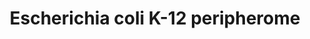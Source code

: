 ---
annotations:
- id: PW:0000002
  parent: classic metabolic pathway
  type: Pathway Ontology
  value: classic metabolic pathway
- id: PW:0000004
  parent: regulatory pathway
  type: Pathway Ontology
  value: regulatory pathway
- id: PW:0000003
  parent: signaling pathway
  type: Pathway Ontology
  value: signaling pathway
authors:
- Gorfo
- MaintBot
- Susan
- Egonw
- Eweitz
description: 'This is a schematic longitudinal section of an E. coli cell. A section
  of the inner membrane is depicted; the rest of the cell envelope is omitted for
  simplicity. Based on MultiFun classification Peripheral Inner Membrane proteins
  (PIM proteins, green circles) participate in 9 cellular processes (indicated with
  bold letters): cell structure; DNA-, RNA- and protein related; metabolism; transport;
  response to stress and cell division. Sub-categories of these processes are indicated
  with bold grey letters. The proteins are grouped according to known complexes (encircled
  in gray color schemes) and pathways, together with their integral inner membrane
  partners (yellow circles) where known (Keseler, I.M. [2009]). Protein-protein interactions
  derived from tandem-affinity purification experiments (Aranda, B et al [2010]) are
  also mapped (where available) and depicted with connecting lines. For visualization
  purposes the protein-protein interactions were integrated and loaded in Cytoscape
  (Keseler, I.M. [2009]).'
last-edited: 2021-05-21
organisms:
- Escherichia coli
redirect_from:
- /index.php/Pathway:WP2472
- /instance/WP2472
- /instance/WP2472_rr117435
revision: r117435
schema-jsonld:
- '@context': https://schema.org/
  '@id': https://wikipathways.github.io/pathways/WP2472.html
  '@type': Dataset
  creator:
    '@type': Organization
    name: WikiPathways
  description: 'This is a schematic longitudinal section of an E. coli cell. A section
    of the inner membrane is depicted; the rest of the cell envelope is omitted for
    simplicity. Based on MultiFun classification Peripheral Inner Membrane proteins
    (PIM proteins, green circles) participate in 9 cellular processes (indicated with
    bold letters): cell structure; DNA-, RNA- and protein related; metabolism; transport;
    response to stress and cell division. Sub-categories of these processes are indicated
    with bold grey letters. The proteins are grouped according to known complexes
    (encircled in gray color schemes) and pathways, together with their integral inner
    membrane partners (yellow circles) where known (Keseler, I.M. [2009]). Protein-protein
    interactions derived from tandem-affinity purification experiments (Aranda, B
    et al [2010]) are also mapped (where available) and depicted with connecting lines.
    For visualization purposes the protein-protein interactions were integrated and
    loaded in Cytoscape (Keseler, I.M. [2009]).'
  keywords:
  - Aas
  - AccA
  - AccC
  - AccD
  - AceE
  - AcoN1
  - AcoN2
  - Add
  - AmpA
  - AmpM
  - ArnA
  - ArnC
  - ArnD
  - ArnT
  - ArtI
  - ArtJ
  - ArtM
  - ArtP
  - ArtQ
  - Atp6
  - AtpA
  - AtpB
  - AtpD
  - AtpE
  - AtpG
  - AtpL
  - BccB
  - CarA
  - CarB
  - Ch10
  - Ch60
  - CisY
  - Crp
  - CydC
  - CydD
  - CyoA
  - CyoB
  - CyoC
  - CyoD
  - CysA
  - CysP
  - CysT
  - CysW
  - DadA
  - DamX
  - DbhA
  - DeaD
  - Def
  - DhsA
  - DhsB
  - DhsC
  - Dld
  - DldH
  - DnaA
  - DnaB
  - DnaJ
  - DnaK
  - Dpo1
  - DppF
  - Efg
  - EftS
  - EngB
  - Eno
  - FabB
  - FabF
  - FabG
  - FabI
  - FabR
  - FabZ
  - FadA
  - FadB
  - FadI
  - FadJ
  - Fis
  - FrdA
  - FrdB
  - FrdC
  - FrdD
  - FtsA
  - FtsB
  - FtsE
  - FtsH
  - FtsI
  - FtsL
  - FtsN
  - FtsQ
  - FtsW
  - FtsX
  - FtsY
  - FtsZ
  - GatY
  - GatZ
  - GcdP
  - GcsH
  - GcsT
  - GlgA
  - GlgB
  - GlgC
  - GlnB
  - GlnH
  - GlnQ
  - GlpD
  - GreA
  - GreB
  - GrpE
  - GyrA
  - GyrB
  - HemG
  - HemH
  - HemY
  - HflC
  - HflD
  - HflK
  - Hfq
  - HisJ
  - HisM
  - HisP
  - HisQ
  - HrpA
  - HslU
  - HtpG
  - HtrB
  - If1
  - If2
  - If3
  - IhfA
  - IhfB
  - IlvD
  - IscS
  - IspG
  - Kbl
  - KdtA
  - KefB
  - KefG
  - LacI
  - LepA
  - LldD
  - LolA
  - LolB
  - LolC
  - LolD
  - LolE
  - LonH
  - LpoA
  - LpoB
  - LptA
  - LptB
  - LptC
  - LptF
  - LptG
  - LpxB
  - MetH
  - MetI
  - MetN
  - MetQ
  - MinC
  - MinD
  - MinE
  - MlaB
  - MlaC
  - MlaD
  - MlaE
  - MlaF
  - MreB
  - MreC
  - MreD
  - MsbA
  - MsbB
  - MukB
  - MukE
  - MukF
  - MurG
  - NdK
  - NifU
  - NuoA
  - NuoB
  - NuoCD
  - NuoE
  - NuoF
  - NuoG
  - NuoH
  - NuoI
  - NuoJ
  - NuoK
  - NuoL
  - NuoM
  - NuoN
  - NusA
  - NusG
  - Odo1
  - Odo2
  - Odp1
  - Odp2
  - OpdA
  - OpgH
  - ParC
  - ParE
  - Pbp2
  - PbpA
  - PbpB
  - PdxH
  - PflB
  - PgK
  - PhoL
  - PlsB
  - PlsC
  - PlsX
  - PncB
  - PpiB
  - Ppk
  - Ppx
  - Psd
  - PspA
  - PspB
  - PspC
  - PspD
  - Pss
  - PstA
  - PstB
  - PstC
  - PstS
  - Pt1
  - PtgA
  - PtgCB
  - PthP
  - PtnAB
  - PtnC
  - PtnD
  - PttBC
  - PutA
  - PyrD
  - PyrG
  - RL1
  - RL10
  - RL11
  - RL13
  - RL14
  - RL15
  - RL16
  - RL17
  - RL18
  - RL2
  - RL20
  - RL22
  - RL23
  - RL24
  - RL25
  - RL27
  - RL28
  - RL29
  - RL3
  - RL30
  - RL31
  - RL32
  - RL33
  - RL34
  - RL35
  - RL36
  - RL4
  - RL5
  - RL6
  - RL7
  - RL9
  - RS1
  - RS10
  - RS11
  - RS12
  - RS13
  - RS14
  - RS15
  - RS16
  - RS18
  - RS19
  - RS2
  - RS20
  - RS21
  - RS3
  - RS4
  - RS5
  - RS6
  - RS7
  - RS8
  - RS9
  - RfaC
  - RfaF
  - RfaL
  - RfaP
  - RfaQ
  - RhlB
  - RhlE
  - Rho
  - Rl19
  - Rl21
  - RlmA
  - RlmE
  - RlmF
  - RlmH
  - RlmL
  - RlmM
  - RlmN
  - Rne
  - Rnr
  - RodZ
  - RpoA
  - RpoB
  - RpoC
  - RpoD
  - RpoE
  - RpoS
  - RpoZ
  - RseP
  - RsgA
  - RsmA
  - RsmB
  - RsmC
  - RsmD
  - RsmE
  - RsmG
  - RsmH
  - RsmI
  - SapA
  - SapB
  - SapD
  - SapF
  - SecA
  - SecB
  - SecD
  - SecE
  - SecF
  - SecG
  - SecY
  - SelB
  - SeqA
  - Smp
  - Sra
  - SrmB
  - Srp54
  - SthA
  - SucC
  - SucD
  - TIG
  - TatA
  - TatB
  - TatC
  - TatE
  - TreC
  - UgpA
  - UgpB
  - UgpE
  - UppP
  - WbbK
  - WecA
  - WecG
  - YadG
  - YadH
  - YajC
  - YbbO
  - YbbP
  - YbgC
  - YbjX
  - YccA
  - YcgG
  - YdiJ
  - YfiF
  - YhbJ
  - YidC
  - YifE
  - YjgR
  - ZnuA
  - ZnuB
  - ZnuC
  license: CC0
  name: Escherichia coli K-12 peripherome
seo: CreativeWork
title: Escherichia coli K-12 peripherome
wpid: WP2472
---